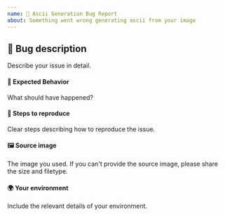 ```yaml
---
name: 🐛 Ascii Generation Bug Report
about: Something went wrong generating ascii from your image
---
```


## 🐛 Bug description
Describe your issue in detail.

#### 🤔 Expected Behavior
What should have happened?

#### 👟 Steps to reproduce
Clear steps describing how to reproduce the issue.

#### 🖼️ Source image
The image you used. If you can't provide the source image, please share the
size and filetype.

#### 🌍 Your environment
Include the relevant details of your environment.
